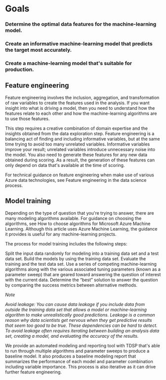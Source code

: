# Goals

### Determine the optimal data features for the machine-learning model.
### Create an informative machine-learning model that predicts the target most accurately.
### Create a machine-learning model that's suitable for production.

## Feature engineering

Feature engineering involves the inclusion, aggregation, and transformation of raw variables to create the features used in the analysis. If you want insight into what is driving a model, then you need to understand how the features relate to each other and how the machine-learning algorithms are to use those features.

This step requires a creative combination of domain expertise and the insights obtained from the data exploration step. Feature engineering is a balancing act of finding and including informative variables, but at the same time trying to avoid too many unrelated variables. Informative variables improve your result; unrelated variables introduce unnecessary noise into the model. You also need to generate these features for any new data obtained during scoring. As a result, the generation of these features can only depend on data that's available at the time of scoring.

For technical guidance on feature engineering when make use of various Azure data technologies, see Feature engineering in the data science process.

## Model training

Depending on the type of question that you're trying to answer, there are many modeling algorithms available. For guidance on choosing the algorithms, see How to choose algorithms for Microsoft Azure Machine Learning. Although this article uses Azure Machine Learning, the guidance it provides is useful for any machine-learning projects.

The process for model training includes the following steps:

Split the input data randomly for modeling into a training data set and a test data set.
Build the models by using the training data set.
Evaluate the training and the test data set. Use a series of competing machine-learning algorithms along with the various associated tuning parameters (known as a parameter sweep) that are geared toward answering the question of interest with the current data.
Determine the “best” solution to answer the question by comparing the success metrics between alternative methods.

_Note_

_Avoid leakage: You can cause data leakage if you include data from outside the training data set that allows a model or machine-learning algorithm to make unrealistically good predictions. Leakage is a common reason why data scientists get nervous when they get predictive results that seem too good to be true. These dependencies can be hard to detect. To avoid leakage often requires iterating between building an analysis data set, creating a model, and evaluating the accuracy of the results._

We provide an automated modeling and reporting tool with TDSP that's able to run through multiple algorithms and parameter sweeps to produce a baseline model. It also produces a baseline modeling report that summarizes the performance of each model and parameter combination including variable importance. This process is also iterative as it can drive further feature engineering.